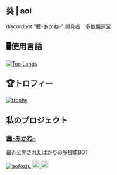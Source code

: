 ## 葵 | aoi
discordbot "茜-あかね-" 開発者　多数鯖運営
## 🖥️使用言語
[![Top Langs](https://github-readme-stats.vercel.app/api/top-langs/?username=aoikozu)](https://github.com/aoikozu/github-readme-stats)
## 🏆️トロフィー
[![trophy](https://github-profile-trophy.vercel.app/?username=aoikozu)](https://github.com/ryo-ma/github-profile-trophy)
## 私のプロジェクト
### <a href="https://aoikozu.github.io/akane/" target=window>茜-あかね-</a>
最近公開されたばかりの多機能BOT

<p align="left">
  <a href="https://github.com/aoikozu/aoikozu/">
    <img src="https://komarev.com/ghpvc/?username=aoikozu" alt="aoikozu" />
  </a>
  <a href="http://twitter.com/aoi_tyandesu">
    <img height="20" src="https://img.shields.io/twitter/follow/aoikozu?label=Twitter&logo=twitter&style=flat" />
  </a>
  <a href="https://github.com/aoikozu">
    <img height="20" src="https://img.shields.io/github/followers/aoikozu?label=follow&logo=github&style=flat" />
  </a>
</p>
